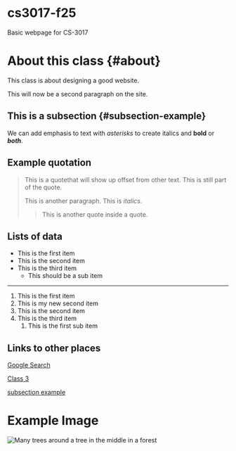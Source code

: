 # cs3017-f25
Basic webpage for CS-3017

# About this class {#about}
This class is about designing a good website.

This will now be a second paragraph on the site.

## This is a subsection {#subsection-example}
We can add emphasis to text with *asterisks* to create italics and **bold** or ***both***.

## Example quotation


> This is a quotethat will show up offset from other text.
> This is still part of the quote.
> 
> This is another paragraph. This is *italics*.
>
> > This is another quote inside a quote.


## Lists of data

+ This is the first item
+ This is the second item
+ This is the third item
    + This should be a sub item

-------------------------------------------------

1. This is the first item
2. This is my new second item
3. This is the second item
4. This is the third item
     1. This is the first sub item
  
## Links to other places
[Google Search](https://www.google.com/)

[Class 3](class3)

[subsection example](#subsection-example)

# Example Image
![Many trees around a tree in the middle in a forest](pexels_veeterzy_tree.jpg)    

